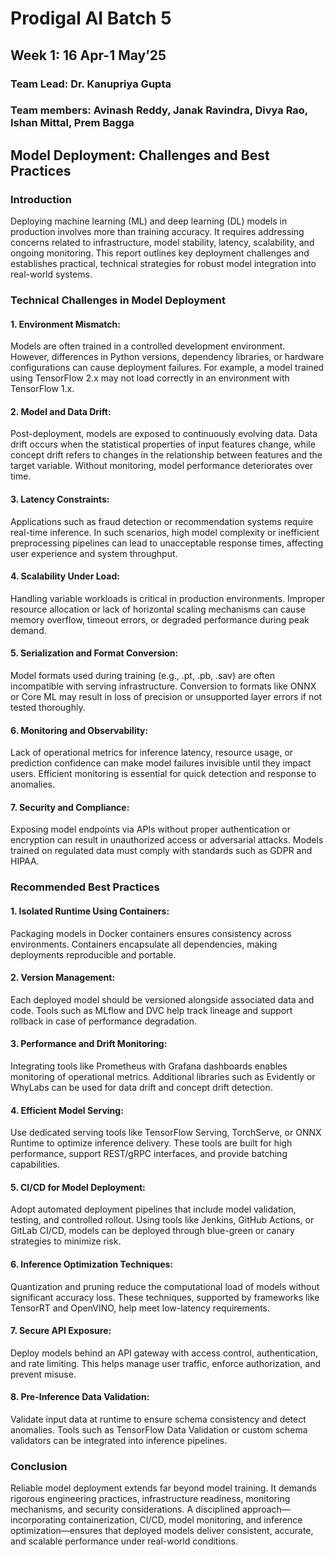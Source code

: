 # Prodigal AI Batch 5
## Week 1: 16 Apr-1 May’25
### Team Lead: Dr. Kanupriya Gupta
### Team members: Avinash Reddy, Janak Ravindra, Divya Rao, Ishan Mittal, Prem Bagga

## Model Deployment: Challenges and Best Practices

### Introduction
Deploying machine learning (ML) and deep learning (DL) models in production involves more than training accuracy. It requires addressing concerns related to infrastructure, model stability, latency, scalability, and ongoing monitoring. This report outlines key deployment challenges and establishes practical, technical strategies for robust model integration into real-world systems.

### Technical Challenges in Model Deployment

#### 1. Environment Mismatch:
Models are often trained in a controlled development environment. However, differences in Python versions, dependency libraries, or hardware configurations can cause deployment failures. For example, a model trained using TensorFlow 2.x may not load correctly in an environment with TensorFlow 1.x.

#### 2. Model and Data Drift:
Post-deployment, models are exposed to continuously evolving data. Data drift occurs when the statistical properties of input features change, while concept drift refers to changes in the relationship between features and the target variable. Without monitoring, model performance deteriorates over time.

#### 3. Latency Constraints:
Applications such as fraud detection or recommendation systems require real-time inference. In such scenarios, high model complexity or inefficient preprocessing pipelines can lead to unacceptable response times, affecting user experience and system throughput.

#### 4. Scalability Under Load:
Handling variable workloads is critical in production environments. Improper resource allocation or lack of horizontal scaling mechanisms can cause memory overflow, timeout errors, or degraded performance during peak demand.

#### 5. Serialization and Format Conversion:
Model formats used during training (e.g., .pt, .pb, .sav) are often incompatible with serving infrastructure. Conversion to formats like ONNX or Core ML may result in loss of precision or unsupported layer errors if not tested thoroughly.

#### 6. Monitoring and Observability:
Lack of operational metrics for inference latency, resource usage, or prediction confidence can make model failures invisible until they impact users. Efficient monitoring is essential for quick detection and response to anomalies.

#### 7. Security and Compliance:
Exposing model endpoints via APIs without proper authentication or encryption can result in unauthorized access or adversarial attacks. Models trained on regulated data must comply with standards such as GDPR and HIPAA.

### Recommended Best Practices

#### 1. Isolated Runtime Using Containers:
Packaging models in Docker containers ensures consistency across environments. Containers encapsulate all dependencies, making deployments reproducible and portable.

#### 2. Version Management:
Each deployed model should be versioned alongside associated data and code. Tools such as MLflow and DVC help track lineage and support rollback in case of performance degradation.

#### 3. Performance and Drift Monitoring:
Integrating tools like Prometheus with Grafana dashboards enables monitoring of operational metrics. Additional libraries such as Evidently or WhyLabs can be used for data drift and concept drift detection.

#### 4. Efficient Model Serving:
Use dedicated serving tools like TensorFlow Serving, TorchServe, or ONNX Runtime to optimize inference delivery. These tools are built for high performance, support REST/gRPC interfaces, and provide batching capabilities.

#### 5. CI/CD for Model Deployment:
Adopt automated deployment pipelines that include model validation, testing, and controlled rollout. Using tools like Jenkins, GitHub Actions, or GitLab CI/CD, models can be deployed through blue-green or canary strategies to minimize risk.

#### 6. Inference Optimization Techniques:
Quantization and pruning reduce the computational load of models without significant accuracy loss. These techniques, supported by frameworks like TensorRT and OpenVINO, help meet low-latency requirements.

#### 7. Secure API Exposure:
Deploy models behind an API gateway with access control, authentication, and rate limiting. This helps manage user traffic, enforce authorization, and prevent misuse.

#### 8. Pre-Inference Data Validation:
Validate input data at runtime to ensure schema consistency and detect anomalies. Tools such as TensorFlow Data Validation or custom schema validators can be integrated into inference pipelines.

### Conclusion
Reliable model deployment extends far beyond model training. It demands rigorous engineering practices, infrastructure readiness, monitoring mechanisms, and security considerations. A disciplined approach—incorporating containerization, CI/CD, model monitoring, and inference optimization—ensures that deployed models deliver consistent, accurate, and scalable performance under real-world conditions.



